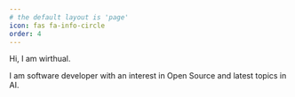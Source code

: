 ```yaml
---
# the default layout is 'page'
icon: fas fa-info-circle
order: 4
---
```


Hi, I am wirthual. 

I am software developer with an interest in Open Source and latest topics in AI.
